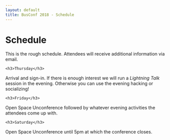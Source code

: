 ```yaml
---
layout: default
title: BusConf 2018 - Schedule 
---
```


<div class="post">
	<h1 class="pageTitle">Schedule</h1>

  <p class="intro">This is the rough schedule. Attendees will receive additional information via email.</p>

	<h3>Thursday</h3>
  <p class="intro">
  Arrival and sign-in. If there is enough interest we will run a <i>Lightning Talk</i> session in the evening. Otherwise you can use the evening hacking or socializing!
  </p>

	<h3>Friday</h3>
  <p class="intro">
  Open Space Unconference followed by whatever evening activities the attendees come up with.
  </p>

	<h3>Saturday</h3>
  <p class="intro">
  Open Space Unconference until 5pm at which the conference closes.
  </p>

</div>
